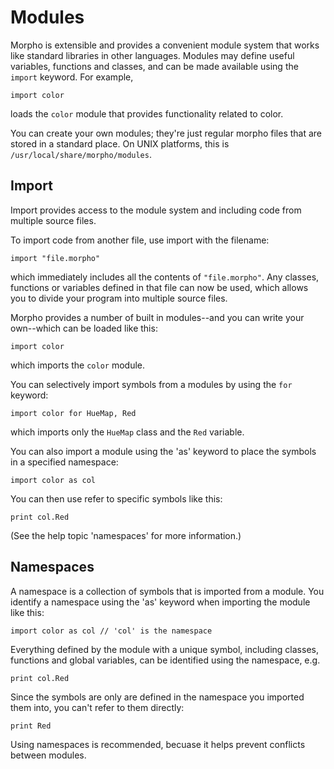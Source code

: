 [comment]: # (Morpho modules help file)
[version]: # (0.5)

[toplevel]: #

# Modules
[tagmodules]: # (modules)

Morpho is extensible and provides a convenient module system that works like standard libraries in other languages. Modules may define useful variables, functions and classes, and can be made available using the `import` keyword. For example,

    import color

loads the `color` module that provides functionality related to color.

You can create your own modules; they're just regular morpho files that are stored in a standard place. On UNIX platforms, this is `/usr/local/share/morpho/modules`.

[showsubtopics]: # (subtopics)

## Import
[tagimport]: # (import)
[tagas]: # (as)

Import provides access to the module system and including code from multiple source files.

To import code from another file, use import with the filename:

    import "file.morpho"

which immediately includes all the contents of `"file.morpho"`. Any classes, functions or variables defined in that file can now be used, which allows you to divide your program into multiple source files.

Morpho provides a number of built in modules--and you can write your own--which can be loaded like this:

    import color

which imports the `color` module.

You can selectively import symbols from a modules by using the `for` keyword:

    import color for HueMap, Red

which imports only the `HueMap` class and the `Red` variable.

You can also import a module using the 'as' keyword to place the symbols in a specified namespace:

    import color as col 

You can then use refer to specific symbols like this: 

    print col.Red 

(See the help topic 'namespaces' for more information.)

## Namespaces
[tagnamespace]: # (namespace)
[tagnamespaces]: # (namespaces)

A namespace is a collection of symbols that is imported from a module. 
You identify a namespace using the 'as' keyword when importing the module like this: 

    import color as col // 'col' is the namespace

Everything defined by the module with a unique symbol, including classes, functions and global variables, can be identified using the namespace, e.g. 

    print col.Red 

Since the symbols are only are defined in the namespace you imported them into, you can't refer to them directly: 

    print Red 

Using namespaces is recommended, becuase it helps prevent conflicts between modules.
